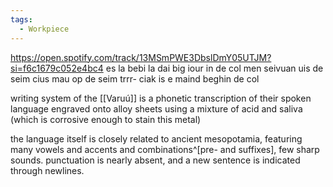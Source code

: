 ```yaml
---
tags:
  - Workpiece
---
```

https://open.spotify.com/track/13MSmPWE3DbslDmY05UTJM?si=f6c1679c052e4bc4
es la bebi la dai big iour
in de col men seivuan
uis de seim cius mau op de seim
trrr- ciak is e maind beghin de col

writing system of the [[Varuú]] is a phonetic transcription of their spoken language engraved onto alloy sheets using a mixture of acid and saliva (which is corrosive enough to stain this metal)

the language itself is closely related to ancient mesopotamia, featuring many vowels and accents and combinations^[pre- and suffixes], few sharp sounds. punctuation is nearly absent, and a new sentence is indicated through newlines. 
